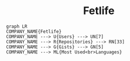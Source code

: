 <h1 align="center">Fetlife</h1>

```mermaid
graph LR
COMPANY_NAME{Fetlife}
COMPANY_NAME ---> U{Users} ---> UN[7]
COMPANY_NAME ---> R{Repositories} ---> RN[33]
COMPANY_NAME ---> G{Gists} ---> GN[5]
COMPANY_NAME ---> ML{Most Used<br>Languages}
```
